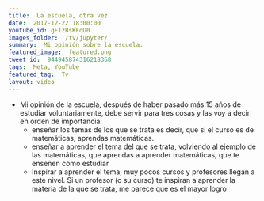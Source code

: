 ```yaml
---
title:  La escuela, otra vez
date:  2017-12-22 18:00:00
youtube_id: gF1zBsKFqU0
images_folder:  /tv/jupyter/
summary:  Mi opinión sobre la escuela.
featured_image:  featured.png
tweet_id:  944945874316218368
tags:  Meta, YouTube
featured_tag:  Tv
layout: video
---
```


- Mi opinión de la escuela, después de haber pasado más 15 años de estudiar voluntariamente, debe servir para tres cosas y las voy a decir en orden de importancia:
	- enseñar los temas de los que se trata es decir, que si el curso es de matemáticas, aprendas matemáticas.
	- enseñar a aprender el tema del que se trata, volviendo al ejemplo de las matemáticas, que aprendas a aprender matemáticas, que te enseñen como estudiar
	- Inspirar a aprender el tema, muy pocos cursos y profesores llegan a este nivel. Si un profesor (o su curso) te inspiran a aprender la materia de la que se trata, me parece que es el mayor logro